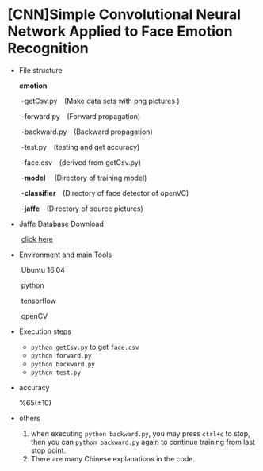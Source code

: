 # [CNN]Simple Convolutional Neural Network Applied to Face Emotion Recognition

+ File structure

  **emotion**

  ​	-getCsv.py&emsp;(Make data sets with png pictures )

  ​	-forward.py&emsp;(Forward propagation)

  ​	-backward.py&emsp;(Backward propagation)

  ​	-test.py&emsp;(testing and get accuracy)

  ​	-face.csv&emsp;(derived from getCsv.py)

  ​	-**model**&emsp; (Directory of training model)

  ​	-**classifier**&emsp;(Directory of face detector of openVC)

  ​	-**jaffe**&emsp;(Directory of source pictures)

+ Jaffe Database Download

  ​	[click here](http://www.kasrl.org/jaffe.html)

+ Environment and main Tools

  ​	Ubuntu 16.04

  ​	python

  ​	tensorflow

  ​	openCV

+ Execution steps

  + `python getCsv.py` to get `face.csv`
  + `python forward.py `
  + `python backward.py`
  + `python test.py`

+ accuracy

  %65(±10)

+ others

  1. when executing `python backward.py`, you may press `ctrl+c` to stop, then you can `python backward.py` again to continue training from last stop point.
  2. There are many Chinese explanations in the code.
